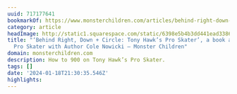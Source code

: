 ```yaml
---
uuid: 717177641
bookmarkOf: https://www.monsterchildren.com/articles/behind-right-down-circle-tony-hawks-pro-skater-a-book-about-tony-hawks-pro-skater-with-author-cole-nowickinbsp
category: article
headImage: http://static1.squarespace.com/static/6398e5b4b3dd441ead33860a/t/65a836cb597fb8190e352009/1705522895865/RD%2BC_ECW_Press.jpeg?format=1500w
title: "‘Behind Right, Down + Circle: Tony Hawk’s Pro Skater’, a book about Tony Hawk’s
  Pro Skater with Author Cole Nowicki — Monster Children"
domain: monsterchildren.com
description: How to 900 on Tony Hawk’s Pro Skater.
tags: []
date: '2024-01-18T21:30:35.546Z'
highlights: 
---
```



